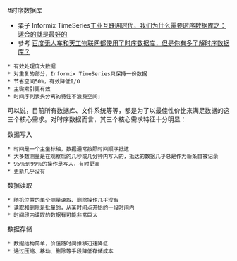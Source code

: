 #时序数据库 

* 栗子 Informix TimeSeries[工业互联网时代，我们为什么需要时序数据库之：适合的就是最好的](https://baijiahao.baidu.com/s?id=1625857888377870075&wfr=spider&for=pc)
* 参考 [百度无人车和天工物联网都使用了时序数据库，但是你有多了解时序数据库？](https://mp.weixin.qq.com/s?__biz=MzU1NDA4NjU2MA==&mid=2247486232&amp;idx=1&amp;sn=6563cfb8a316cddc7a8e56f58d173305&source=41#wechat_redirect)
```$xslt
* 有效处理庞大数据
* 对重复的部分，Informix TimeSeries只保持一份数据
* 节省空间50%，有效降低I/O
* 主键索引更有效
* 时间序列表头分离的特性不浪费空间;
```

可以说，目前所有数据库、文件系统等等，都是为了以最佳性价比来满足数据的这三个核心需求。对时序数据而言，其三个核心需求特征十分明显：


数据写入
```$xslt
* 时间是一个主坐标轴，数据通常按照时间顺序抵达
* 大多数测量是在观察后的几秒或几分钟内写入的，抵达的数据几乎总是作为新条目被记录
* 95％到99％的操作是写入，有时更高
* 更新几乎没有
```
数据读取

```$xslt
* 随机位置的单个测量读取、删除操作几乎没有
* 读取和删除是批量的，从某时间点开始的一段时间内
* 时间段内读取的数据有可能非常巨大
```

数据存储

```$xslt
* 数据结构简单，价值随时间推移迅速降低
* 通过压缩、移动、删除等手段降低存储成本
```
